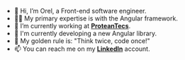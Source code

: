- 👋 Hi, I’m Orel, a Front-end software engineer. 
- 💪🏻 My primary expertise is with the Angular framework.
- 💼 I’m currently working at **[ProteanTecs](https://www.proteantecs.com)**.
- 🌱 I'm currently developing a new Angular library.
- 🚀 My golden rule is: "Think twice, code once!"
- 📫 You can reach me on my **[LinkedIn](https://www.linkedin.com/in/orel-naten-141b9a117/)** account.
